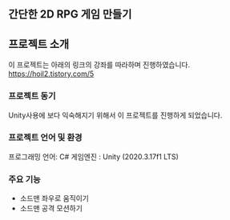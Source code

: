 ## 간단한 2D RPG 게임 만들기  

## 프로젝트 소개
이 프로젝트는 아래의 링크의 강좌를 따라하며 진행하였습니다.
https://hoil2.tistory.com/5
### 프로젝트 동기
Unity사용에 보다 익숙해지기 위해서 이 프로젝트를 진행하게 되었습니다.

### 프로젝트 언어 및 환경
프로그래밍 언어: C#
게임엔진 : Unity (2020.3.17f1 LTS)

### 주요 기능
* 소드맨 좌우로 움직이기
* 소드맨 공격 모션하기
